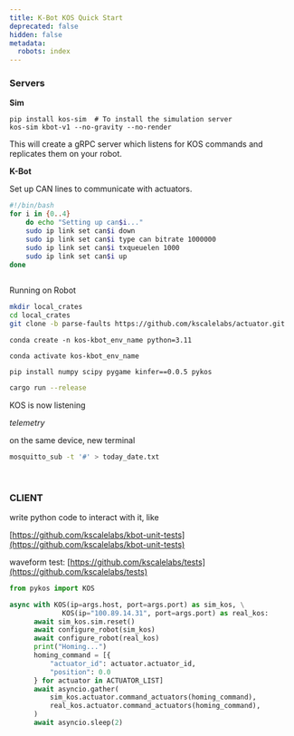 ```yaml
---
title: K-Bot KOS Quick Start
deprecated: false
hidden: false
metadata:
  robots: index
---
```

### Servers

**Sim**

```shell
pip install kos-sim  # To install the simulation server
kos-sim kbot-v1 --no-gravity --no-render
```

This will create a gRPC server which listens for KOS commands and replicates them on your robot.

**K-Bot**

Set up CAN lines to communicate with actuators.

```bash
#!/bin/bash 
for i in {0..4} 	
	do echo "Setting up can$i..." 	
	sudo ip link set can$i down 	
	sudo ip link set can$i type can bitrate 1000000 	
	sudo ip link set can$i txqueuelen 1000 	
	sudo ip link set can$i up 
done
	
```

Running on Robot

```bash
mkdir local_crates
cd local_crates
git clone -b parse-faults https://github.com/kscalelabs/actuator.git
```

`conda create -n kos-kbot_env_name python=3.11`

`conda activate kos-kbot_env_name`

`pip install numpy scipy pygame kinfer==0.0.5 pykos`

```bash
cargo run --release
```

KOS is now listening

*telemetry*

on the same device, new terminal

```bash
mosquitto_sub -t '#' > today_date.txt
```

<br />

### CLIENT

write python code to interact with it, like

[https://github.com/kscalelabs/kbot-unit-tests](https://github.com/kscalelabs/kbot-unit-tests)

waveform test: [https://github.com/kscalelabs/tests](https://github.com/kscalelabs/tests)

```python
from pykos import KOS
```

```python
async with KOS(ip=args.host, port=args.port) as sim_kos, \
	         KOS(ip="100.89.14.31", port=args.port) as real_kos:
	  await sim_kos.sim.reset()
	  await configure_robot(sim_kos)
	  await configure_robot(real_kos)
	  print("Homing...")
	  homing_command = [{
	      "actuator_id": actuator.actuator_id,
	      "position": 0.0
	  } for actuator in ACTUATOR_LIST]
	  await asyncio.gather(
	      sim_kos.actuator.command_actuators(homing_command),
	      real_kos.actuator.command_actuators(homing_command),
	  )
	  await asyncio.sleep(2)
```